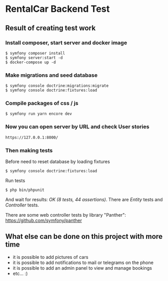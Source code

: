 # RentalCar Backend Test

## Result of creating test work

### Install composer, start server and docker image
    $ symfony composer install
    $ symfony server:start -d
    $ docker-compose up -d

### Make migrations and seed database
    $ symfony console doctrine:migrations:migrate
    $ symfony console doctrine:fixtures:load

### Compile packages of css / js
    $ symfony run yarn encore dev

### Now you can open server by URL and check User stories
    https://127.0.0.1:8000/

### Then making tests

Before need to reset database by loading fixtures

    $ symfony console doctrine:fixtures:load

Run tests

    $ php bin/phpunit

And wait for results: _OK (8 tests, 44 assertions)_.
There are _Entity_ tests and _Controller_ tests.

There are some web controller tests by library "Panther": 
https://github.com/symfony/panther

## What else can be done on this project with more time
* it is possible to add pictures of cars
* it is possible to add notifications to mail or telegrams on the phone
* it is possible to add an admin panel to view and manage bookings
* etc... :)